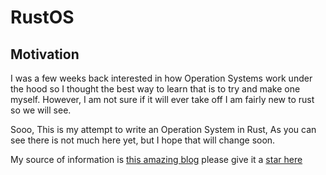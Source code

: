 # RustOS

## Motivation

I was a few weeks back interested in how Operation Systems work under the hood so I thought the best way to learn that is to try and make one myself. However, I am not sure if it will ever take off I am fairly new to rust so we will see.

Sooo, This is my attempt to write an Operation System in Rust, As you can see there is not much here yet, but I hope that will change soon.

My source of information is [this amazing blog](https://os.phil-opp.com/) please give it a [star here](https://github.com/phil-opp/blog_os)
